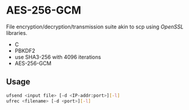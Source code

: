 # AES-256-GCM

File encryption/decryption/transmission suite akin to scp using *OpenSSL* libraries.

+ C
+ PBKDF2
+ use SHA3-256 with 4096 iterations
+ AES-256-GCM

## Usage

``` bash
ufsend <input file> [-d <IP-addr:port>][-l]
ufrec <filename> [-d <port>][-l]
```
